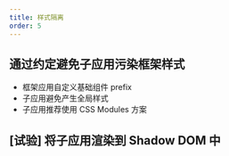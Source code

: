 ```yaml
---
title: 样式隔离
order: 5
---
```


## 通过约定避免子应用污染框架样式

- 框架应用自定义基础组件 prefix
- 子应用避免产生全局样式
- 子应用推荐使用 CSS Modules 方案

## [试验] 将子应用渲染到 Shadow DOM 中